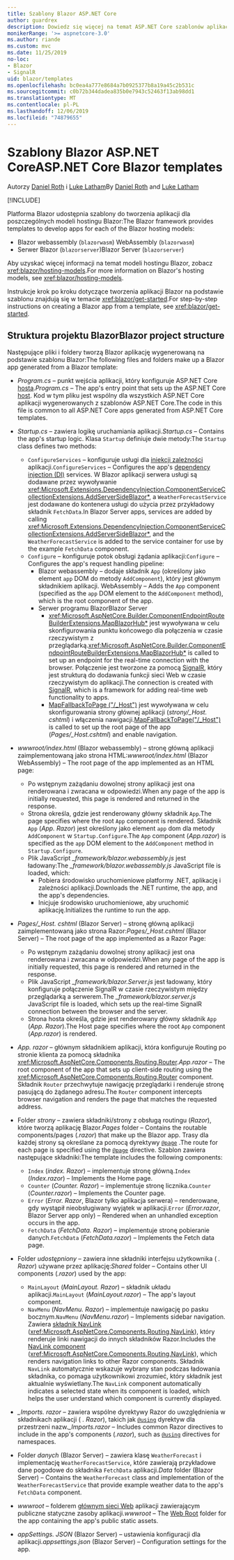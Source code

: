 ```yaml
---
title: Szablony Blazor ASP.NET Core
author: guardrex
description: Dowiedz się więcej na temat ASP.NET Core szablonów aplikacji Blazor i struktury projektu Blazor.
monikerRange: '>= aspnetcore-3.0'
ms.author: riande
ms.custom: mvc
ms.date: 11/25/2019
no-loc:
- Blazor
- SignalR
uid: blazor/templates
ms.openlocfilehash: bc0ea4a777e8684a7b0925377b8a19a45c2b531c
ms.sourcegitcommit: c0b72b344dadea835b0e7943c52463f13ab98dd1
ms.translationtype: MT
ms.contentlocale: pl-PL
ms.lasthandoff: 12/06/2019
ms.locfileid: "74879655"
---
```

# <a name="aspnet-core-opno-locblazor-templates"></a><span data-ttu-id="810fd-103">Szablony Blazor ASP.NET Core</span><span class="sxs-lookup"><span data-stu-id="810fd-103">ASP.NET Core Blazor templates</span></span>

<span data-ttu-id="810fd-104">Autorzy [Daniel Roth](https://github.com/danroth27) i [Luke Latham](https://github.com/guardrex)</span><span class="sxs-lookup"><span data-stu-id="810fd-104">By [Daniel Roth](https://github.com/danroth27) and [Luke Latham](https://github.com/guardrex)</span></span>

[!INCLUDE[](~/includes/blazorwasm-preview-notice.md)]

<span data-ttu-id="810fd-105">Platforma Blazor udostępnia szablony do tworzenia aplikacji dla poszczególnych modeli hostingu Blazor:</span><span class="sxs-lookup"><span data-stu-id="810fd-105">The Blazor framework provides templates to develop apps for each of the Blazor hosting models:</span></span>

* Blazor<span data-ttu-id="810fd-106"> webassembly (`blazorwasm`)</span><span class="sxs-lookup"><span data-stu-id="810fd-106"> WebAssembly (`blazorwasm`)</span></span>
* <span data-ttu-id="810fd-107">Serwer Blazor (`blazorserver`)</span><span class="sxs-lookup"><span data-stu-id="810fd-107">Blazor Server (`blazorserver`)</span></span>

<span data-ttu-id="810fd-108">Aby uzyskać więcej informacji na temat modeli hostingu Blazor, zobacz <xref:blazor/hosting-models>.</span><span class="sxs-lookup"><span data-stu-id="810fd-108">For more information on Blazor's hosting models, see <xref:blazor/hosting-models>.</span></span>

<span data-ttu-id="810fd-109">Instrukcje krok po kroku dotyczące tworzenia aplikacji Blazor na podstawie szablonu znajdują się w temacie <xref:blazor/get-started>.</span><span class="sxs-lookup"><span data-stu-id="810fd-109">For step-by-step instructions on creating a Blazor app from a template, see <xref:blazor/get-started>.</span></span>

## <a name="opno-locblazor-project-structure"></a><span data-ttu-id="810fd-110">Struktura projektu Blazor</span><span class="sxs-lookup"><span data-stu-id="810fd-110">Blazor project structure</span></span>

<span data-ttu-id="810fd-111">Następujące pliki i foldery tworzą Blazor aplikację wygenerowaną na podstawie szablonu Blazor:</span><span class="sxs-lookup"><span data-stu-id="810fd-111">The following files and folders make up a Blazor app generated from a Blazor template:</span></span>

* <span data-ttu-id="810fd-112">*Program.cs* &ndash; punkt wejścia aplikacji, który konfiguruje ASP.NET Core [hosta](xref:fundamentals/host/generic-host).</span><span class="sxs-lookup"><span data-stu-id="810fd-112">*Program.cs* &ndash; The app's entry point that sets up the ASP.NET Core [host](xref:fundamentals/host/generic-host).</span></span> <span data-ttu-id="810fd-113">Kod w tym pliku jest wspólny dla wszystkich ASP.NET Core aplikacji wygenerowanych z szablonów ASP.NET Core.</span><span class="sxs-lookup"><span data-stu-id="810fd-113">The code in this file is common to all ASP.NET Core apps generated from ASP.NET Core templates.</span></span>

* <span data-ttu-id="810fd-114">*Startup.cs* &ndash; zawiera logikę uruchamiania aplikacji.</span><span class="sxs-lookup"><span data-stu-id="810fd-114">*Startup.cs* &ndash; Contains the app's startup logic.</span></span> <span data-ttu-id="810fd-115">Klasa `Startup` definiuje dwie metody:</span><span class="sxs-lookup"><span data-stu-id="810fd-115">The `Startup` class defines two methods:</span></span>

  * <span data-ttu-id="810fd-116">`ConfigureServices` &ndash; konfiguruje usługi dla [iniekcji zależności](xref:fundamentals/dependency-injection) aplikacji.</span><span class="sxs-lookup"><span data-stu-id="810fd-116">`ConfigureServices` &ndash; Configures the app's [dependency injection (DI)](xref:fundamentals/dependency-injection) services.</span></span> <span data-ttu-id="810fd-117">W Blazor aplikacji serwera usługi są dodawane przez wywoływanie <xref:Microsoft.Extensions.DependencyInjection.ComponentServiceCollectionExtensions.AddServerSideBlazor*>, a `WeatherForecastService` jest dodawane do kontenera usługi do użycia przez przykładowy składnik `FetchData`.</span><span class="sxs-lookup"><span data-stu-id="810fd-117">In Blazor Server apps, services are added by calling <xref:Microsoft.Extensions.DependencyInjection.ComponentServiceCollectionExtensions.AddServerSideBlazor*>, and the `WeatherForecastService` is added to the service container for use by the example `FetchData` component.</span></span>
  * <span data-ttu-id="810fd-118">`Configure` &ndash; konfiguruje potok obsługi żądania aplikacji:</span><span class="sxs-lookup"><span data-stu-id="810fd-118">`Configure` &ndash; Configures the app's request handling pipeline:</span></span>
    * Blazor<span data-ttu-id="810fd-119"> webassembly &ndash; dodaje składnik `App` (określony jako element `app` DOM do metody `AddComponent`), który jest głównym składnikiem aplikacji.</span><span class="sxs-lookup"><span data-stu-id="810fd-119"> WebAssembly &ndash; Adds the `App` component (specified as the `app` DOM element to the `AddComponent` method), which is the root component of the app.</span></span>
    * <span data-ttu-id="810fd-120">Serwer programu Blazor</span><span class="sxs-lookup"><span data-stu-id="810fd-120">Blazor Server</span></span>
      * <span data-ttu-id="810fd-121"><xref:Microsoft.AspNetCore.Builder.ComponentEndpointRouteBuilderExtensions.MapBlazorHub*> jest wywoływana w celu skonfigurowania punktu końcowego dla połączenia w czasie rzeczywistym z przeglądarką.</span><span class="sxs-lookup"><span data-stu-id="810fd-121"><xref:Microsoft.AspNetCore.Builder.ComponentEndpointRouteBuilderExtensions.MapBlazorHub*> is called to set up an endpoint for the real-time connection with the browser.</span></span> <span data-ttu-id="810fd-122">Połączenie jest tworzone za pomocą [SignalR](xref:signalr/introduction), który jest strukturą do dodawania funkcji sieci Web w czasie rzeczywistym do aplikacji.</span><span class="sxs-lookup"><span data-stu-id="810fd-122">The connection is created with [SignalR](xref:signalr/introduction), which is a framework for adding real-time web functionality to apps.</span></span>
      * <span data-ttu-id="810fd-123">[MapFallbackToPage ("/_Host")](xref:Microsoft.AspNetCore.Builder.RazorPagesEndpointRouteBuilderExtensions.MapFallbackToPage*) jest wywoływana w celu skonfigurowania strony głównej aplikacji (*strony/_Host. cshtml*) i włączenia nawigacji.</span><span class="sxs-lookup"><span data-stu-id="810fd-123">[MapFallbackToPage("/_Host")](xref:Microsoft.AspNetCore.Builder.RazorPagesEndpointRouteBuilderExtensions.MapFallbackToPage*) is called to set up the root page of the app (*Pages/_Host.cshtml*) and enable navigation.</span></span>

* <span data-ttu-id="810fd-124">*wwwroot/index.html* (Blazor webassembly) &ndash; stronę główną aplikacji zaimplementowaną jako strona HTML:</span><span class="sxs-lookup"><span data-stu-id="810fd-124">*wwwroot/index.html* (Blazor WebAssembly) &ndash; The root page of the app implemented as an HTML page:</span></span>
  * <span data-ttu-id="810fd-125">Po wstępnym zażądaniu dowolnej strony aplikacji jest ona renderowana i zwracana w odpowiedzi.</span><span class="sxs-lookup"><span data-stu-id="810fd-125">When any page of the app is initially requested, this page is rendered and returned in the response.</span></span>
  * <span data-ttu-id="810fd-126">Strona określa, gdzie jest renderowany główny składnik `App`.</span><span class="sxs-lookup"><span data-stu-id="810fd-126">The page specifies where the root `App` component is rendered.</span></span> <span data-ttu-id="810fd-127">Składnik `App` (*App. Razor*) jest określony jako element `app` dom dla metody `AddComponent` w `Startup.Configure`.</span><span class="sxs-lookup"><span data-stu-id="810fd-127">The `App` component (*App.razor*) is specified as the `app` DOM element to the `AddComponent` method in `Startup.Configure`.</span></span>
  * <span data-ttu-id="810fd-128">Plik JavaScript *_framework/blazor.webassembly.js* jest ładowany:</span><span class="sxs-lookup"><span data-stu-id="810fd-128">The *_framework/blazor.webassembly.js* JavaScript file is loaded, which:</span></span>
    * <span data-ttu-id="810fd-129">Pobiera środowisko uruchomieniowe platformy .NET, aplikację i zależności aplikacji.</span><span class="sxs-lookup"><span data-stu-id="810fd-129">Downloads the .NET runtime, the app, and the app's dependencies.</span></span>
    * <span data-ttu-id="810fd-130">Inicjuje środowisko uruchomieniowe, aby uruchomić aplikację.</span><span class="sxs-lookup"><span data-stu-id="810fd-130">Initializes the runtime to run the app.</span></span>

* <span data-ttu-id="810fd-131">*Pages/_Host. cshtml* (Blazor Server) &ndash; stronę główną aplikacji zaimplementowaną jako strona Razor:</span><span class="sxs-lookup"><span data-stu-id="810fd-131">*Pages/_Host.cshtml* (Blazor Server) &ndash; The root page of the app implemented as a Razor Page:</span></span>
  * <span data-ttu-id="810fd-132">Po wstępnym zażądaniu dowolnej strony aplikacji jest ona renderowana i zwracana w odpowiedzi.</span><span class="sxs-lookup"><span data-stu-id="810fd-132">When any page of the app is initially requested, this page is rendered and returned in the response.</span></span>
  * <span data-ttu-id="810fd-133">Plik JavaScript *_framework/blazor.Server.js* jest ładowany, który konfiguruje połączenie SignalR w czasie rzeczywistym między przeglądarką a serwerem.</span><span class="sxs-lookup"><span data-stu-id="810fd-133">The *_framework/blazor.server.js* JavaScript file is loaded, which sets up the real-time SignalR connection between the browser and the server.</span></span>
  * <span data-ttu-id="810fd-134">Strona hosta określa, gdzie jest renderowany główny składnik `App` (*App. Razor*).</span><span class="sxs-lookup"><span data-stu-id="810fd-134">The Host page specifies where the root `App` component (*App.razor*) is rendered.</span></span>

* <span data-ttu-id="810fd-135">*App. razor* &ndash; głównym składnikiem aplikacji, która konfiguruje Routing po stronie klienta za pomocą składnika <xref:Microsoft.AspNetCore.Components.Routing.Router>.</span><span class="sxs-lookup"><span data-stu-id="810fd-135">*App.razor* &ndash; The root component of the app that sets up client-side routing using the <xref:Microsoft.AspNetCore.Components.Routing.Router> component.</span></span> <span data-ttu-id="810fd-136">Składnik `Router` przechwytuje nawigację przeglądarki i renderuje stronę pasującą do żądanego adresu.</span><span class="sxs-lookup"><span data-stu-id="810fd-136">The `Router` component intercepts browser navigation and renders the page that matches the requested address.</span></span>

* <span data-ttu-id="810fd-137">Folder *strony* &ndash; zawiera składniki/strony z obsługą routingu (*Razor*), które tworzą aplikację Blazor.</span><span class="sxs-lookup"><span data-stu-id="810fd-137">*Pages* folder &ndash; Contains the routable components/pages (*.razor*) that make up the Blazor app.</span></span> <span data-ttu-id="810fd-138">Trasy dla każdej strony są określane za pomocą dyrektywy [`@page`](xref:mvc/views/razor#page) .</span><span class="sxs-lookup"><span data-stu-id="810fd-138">The route for each page is specified using the [`@page`](xref:mvc/views/razor#page) directive.</span></span> <span data-ttu-id="810fd-139">Szablon zawiera następujące składniki:</span><span class="sxs-lookup"><span data-stu-id="810fd-139">The template includes the following components:</span></span>
  * <span data-ttu-id="810fd-140">`Index` (*index. Razor*) &ndash; implementuje stronę główną.</span><span class="sxs-lookup"><span data-stu-id="810fd-140">`Index` (*Index.razor*) &ndash; Implements the Home page.</span></span>
  * <span data-ttu-id="810fd-141">`Counter` (*Counter. Razor*) &ndash; implementuje stronę licznika.</span><span class="sxs-lookup"><span data-stu-id="810fd-141">`Counter` (*Counter.razor*) &ndash; Implements the Counter page.</span></span>
  * <span data-ttu-id="810fd-142">`Error` (*Error. Razor*, Blazor tylko aplikacja serwera) &ndash; renderowane, gdy wystąpił nieobsługiwany wyjątek w aplikacji.</span><span class="sxs-lookup"><span data-stu-id="810fd-142">`Error` (*Error.razor*, Blazor Server app only) &ndash; Rendered when an unhandled exception occurs in the app.</span></span>
  * <span data-ttu-id="810fd-143">`FetchData` (*FetchData. Razor*) &ndash; implementuje stronę pobieranie danych.</span><span class="sxs-lookup"><span data-stu-id="810fd-143">`FetchData` (*FetchData.razor*) &ndash; Implements the Fetch data page.</span></span>

* <span data-ttu-id="810fd-144">Folder *udostępniony* &ndash; zawiera inne składniki interfejsu użytkownika ( *. Razor*) używane przez aplikację:</span><span class="sxs-lookup"><span data-stu-id="810fd-144">*Shared* folder &ndash; Contains other UI components (*.razor*) used by the app:</span></span>
  * <span data-ttu-id="810fd-145">`MainLayout` (*MainLayout. Razor*) &ndash; składnik układu aplikacji.</span><span class="sxs-lookup"><span data-stu-id="810fd-145">`MainLayout` (*MainLayout.razor*) &ndash; The app's layout component.</span></span>
  * <span data-ttu-id="810fd-146">`NavMenu` (*NavMenu. Razor*) &ndash; implementuje nawigację po pasku bocznym.</span><span class="sxs-lookup"><span data-stu-id="810fd-146">`NavMenu` (*NavMenu.razor*) &ndash; Implements sidebar navigation.</span></span> <span data-ttu-id="810fd-147">Zawiera [składnik NavLink](xref:blazor/routing#navlink-component) (<xref:Microsoft.AspNetCore.Components.Routing.NavLink>), który renderuje linki nawigacji do innych składników Razor.</span><span class="sxs-lookup"><span data-stu-id="810fd-147">Includes the [NavLink component](xref:blazor/routing#navlink-component) (<xref:Microsoft.AspNetCore.Components.Routing.NavLink>), which renders navigation links to other Razor components.</span></span> <span data-ttu-id="810fd-148">Składnik `NavLink` automatycznie wskazuje wybrany stan podczas ładowania składnika, co pomaga użytkownikowi zrozumieć, który składnik jest aktualnie wyświetlany.</span><span class="sxs-lookup"><span data-stu-id="810fd-148">The `NavLink` component automatically indicates a selected state when its component is loaded, which helps the user understand which component is currently displayed.</span></span>

* <span data-ttu-id="810fd-149">*_Imports. razor* &ndash; zawiera wspólne dyrektywy Razor do uwzględnienia w składnikach aplikacji ( *. Razor*), takich jak [`@using`](xref:mvc/views/razor#using) dyrektyw dla przestrzeni nazw.</span><span class="sxs-lookup"><span data-stu-id="810fd-149">*_Imports.razor* &ndash; Includes common Razor directives to include in the app's components (*.razor*), such as [`@using`](xref:mvc/views/razor#using) directives for namespaces.</span></span>

* <span data-ttu-id="810fd-150">Folder *danych* (Blazor Server) &ndash; zawiera klasę `WeatherForecast` i implementację `WeatherForecastService`, które zawierają przykładowe dane pogodowe do składnika `FetchData` aplikacji.</span><span class="sxs-lookup"><span data-stu-id="810fd-150">*Data* folder (Blazor Server) &ndash; Contains the `WeatherForecast` class and implementation of the `WeatherForecastService` that provide example weather data to the app's `FetchData` component.</span></span>

* <span data-ttu-id="810fd-151">*wwwroot* &ndash; folderem [głównym sieci Web](xref:fundamentals/index#web-root) aplikacji zawierającym publiczne statyczne zasoby aplikacji.</span><span class="sxs-lookup"><span data-stu-id="810fd-151">*wwwroot* &ndash; The [Web Root](xref:fundamentals/index#web-root) folder for the app containing the app's public static assets.</span></span>

* <span data-ttu-id="810fd-152">*appSettings. JSON* (Blazor Server) &ndash; ustawienia konfiguracji dla aplikacji.</span><span class="sxs-lookup"><span data-stu-id="810fd-152">*appsettings.json* (Blazor Server) &ndash; Configuration settings for the app.</span></span>
